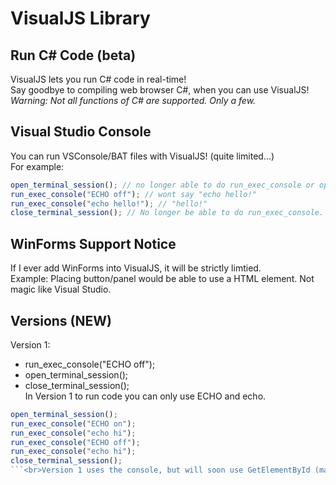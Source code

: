 # VisualJS Library
## Run C# Code (beta)
VisualJS lets you run C# code in real-time!<br>Say goodbye to compiling web browser C#, when you can use VisualJS!<br><i>Warning: Not all functions of C# are supported. Only a few.</i>
## Visual Studio Console
You can run VSConsole/BAT files with VisualJS! (quite limited...)<br>For example:
```js
open_terminal_session(); // no longer able to do run_exec_console or open_terminal_session.
run_exec_console("ECHO off"); // wont say "echo hello!"
run_exec_console("echo hello!"); // "hello!"
close_terminal_session(); // No longer be able to do run_exec_console.
```
## WinForms Support Notice
If I ever add WinForms into VisualJS, it will be strictly limtied.<br>Example: Placing button/panel would be able to use a HTML element. Not magic like Visual Studio.
## Versions (NEW)
Version 1:
- run_exec_console("ECHO off");
- open_terminal_session();
- close_terminal_session();
<br>In Version 1 to run code you can only use ECHO and echo.
```js
open_terminal_session();
run_exec_console("ECHO on");
run_exec_console("echo hi");
run_exec_console("ECHO off");
run_exec_console("echo hi");
close_terminal_session();
```<br>Version 1 uses the console, but will soon use GetElementById (maybe)
